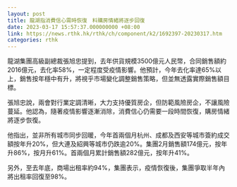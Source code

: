 ```yaml
---
layout: post
title: 龍湖指消費信心需時恢復　料購房情緒將逐步回復
date: 2023-03-17 15:57:37.000000000 +08:00
link: https://news.rthk.hk/rthk/ch/component/k2/1692397-20230317.htm
categories: rthk
---
```


龍湖集團高級副總裁張旭忠提到，去年供貨規模3500億元人民幣，合同銷售額約2016億元，去化率58%，一定程度受疫情影響。他預計，今年去化率達65%以上，銷售按年穩中有升，將視乎市場變化調整銷售策略，但並無透露實際銷售額目標。

張旭忠說，兩會對行業定調清晰，大力支持優質房企，但防範風險房企，不讓風險蔓延。他認為，隨著疫情影響逐漸消除，消費信心仍需要一段時間恢復，購房情緒將逐步恢復。

他指出，並非所有城市同步回暖，今年首兩個月杭州、成都及西安等城市簽約成交額按年升20%，但大連及紹興等城市仍跌逾20%。集團2月銷售額174億元，按年升86%，按月升61%。首兩個月累計銷售額282億元，按年升41%。

另外，至去年底，商場出租率約94%，集團表示，疫情恢復後，集團爭取半年內將出租率回復至98%。
